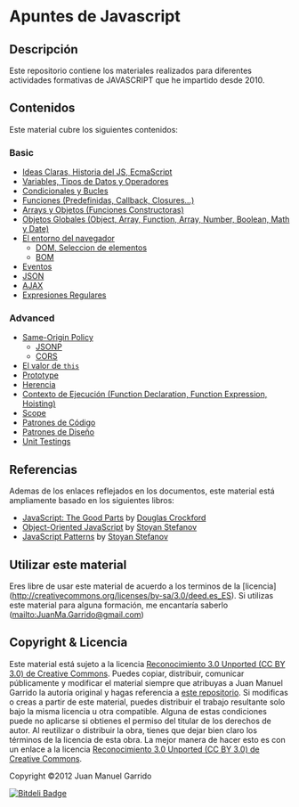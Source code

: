 # Apuntes de Javascript #

## Descripción ##

Este repositorio contiene los materiales realizados para diferentes actividades formativas de JAVASCRIPT que he impartido desde 2010.

## Contenidos ##

Este material cubre los siguientes contenidos:

### Basic 

- [Ideas Claras, Historia del JS, EcmaScript](https://github.com/juanmaguitar/training-frontend-docs/tree/master/manuscript/generalidades)
- [Variables, Tipos de Datos y Operadores](https://github.com/juanmaguitar/training-frontend-docs/tree/master/manuscript/variable_tipos_datos_operadores)
- [Condicionales y Bucles](https://github.com/juanmaguitar/training-frontend-docs/tree/master/manuscript/condiciones_bucles)
- [Funciones (Predefinidas, Callback, Closures...)](https://github.com/juanmaguitar/training-frontend-docs/tree/master/manuscript/funciones)
- [Arrays y Objetos (Funciones Constructoras)](https://github.com/juanmaguitar/training-frontend-docs/tree/master/manuscript/objetos)
- [Objetos Globales (Object, Array, Function, Array, Number, Boolean, Math y Date)](https://github.com/juanmaguitar/training-frontend-docs/tree/master/manuscript/objetos_globales)
- [El entorno del navegador](https://github.com/juanmaguitar/training-frontend-docs/tree/master/manuscript/entorno_navegador)
    -  [DOM, Seleccion de elementos](https://github.com/juanmaguitar/training-frontend-docs/tree/master/manuscript/entorno_navegador/DOM)
    -  [BOM](https://github.com/juanmaguitar/training-frontend-docs/tree/master/manuscript/entorno_navegador/BOM)
- [Eventos](https://github.com/juanmaguitar/training-frontend-docs/tree/master/manuscript/eventos)
- [JSON](https://github.com/juanmaguitar/training-frontend-docs/tree/master/manuscript/JSON)
- [AJAX](https://github.com/juanmaguitar/training-frontend-docs/tree/master/manuscript/AJAX)
- [Expresiones Regulares](https://github.com/juanmaguitar/training-frontend-docs/tree/master/manuscript/expresiones_regulares)


### Advanced

- [Same-Origin Policy](https://github.com/juanmaguitar/training-frontend-docs/tree/master/manuscript/same_origin_policy)
    -  [JSONP](https://github.com/juanmaguitar/training-frontend-docs/tree/master/manuscript/same_origin_policy/JSONP)
    -  [CORS](https://github.com/juanmaguitar/training-frontend-docs/tree/master/manuscript/same_origin_policy/CORS)
- [El valor de `this`](https://github.com/juanmaguitar/training-frontend-docs/tree/master/manuscript/this)
- [Prototype](https://github.com/juanmaguitar/training-frontend-docs/tree/master/manuscript/prototype)
- [Herencia](https://github.com/juanmaguitar/training-frontend-docs/tree/master/manuscript/herencia)
- [Contexto de Ejecución (Function Declaration, Function Expression, Hoisting)](https://github.com/juanmaguitar/training-frontend-docs/tree/master/manuscript/contexto_ejecucion)
- [Scope](https://github.com/juanmaguitar/training-frontend-docs/tree/master/manuscript/scope)
- [Patrones de Código](https://github.com/juanmaguitar/training-frontend-docs/tree/master/manuscript/patrones_codigo)
- [Patrones de Diseño](https://github.com/juanmaguitar/training-frontend-docs/tree/master/manuscript/patrones_diseno)
- [Unit Testings](https://github.com/juanmaguitar/training-frontend-docs/tree/master/manuscript/unit_testings)

## Referencias ##

Ademas de los enlaces reflejados en los documentos, este material está ampliamente basado en los siguientes libros:

- [JavaScript: The Good Parts](http://www.amazon.com/dp/0596517742) by [Douglas Crockford](http://www.crockford.com/)
- [Object-Oriented JavaScript](http://www.amazon.com/dp/1847194141) by [Stoyan Stefanov](https://twitter.com/stoyanstefanov)
- [JavaScript Patterns](http://www.amazon.com/dp/0596806752) by [Stoyan Stefanov](https://twitter.com/stoyanstefanov)

## Utilizar este material ##

Eres libre de usar este material de acuerdo a los terminos de la [licencia]
(http://creativecommons.org/licenses/by-sa/3.0/deed.es_ES). Si utilizas este material
para alguna formación, me encantaría saberlo (<mailto:JuanMa.Garrido@gmail.com>)

## Copyright & Licencia ##

Este material está sujeto a la licencia [Reconocimiento 3.0 Unported (CC BY 3.0) de Creative Commons](http://creativecommons.org/licenses/by-sa/3.0/deed.es_ES). Puedes copiar, distribuir, comunicar públicamente y modificar el material siempre que atribuyas a Juan Manuel Garrido la autoría original y hagas referencia a [este repositorio](https://github.com/juanmaguitar/training-frontend-docs). Si modificas o creas a partir de este material, puedes distribuir el trabajo resultante solo bajo la misma licencia u otra compatible. Alguna de estas condiciones puede no aplicarse si obtienes el permiso del titular de los derechos de autor.  Al reutilizar o distribuir la obra, tienes que dejar bien claro los términos de la licencia de esta obra. La mejor manera de hacer esto es con un enlace a la licencia [Reconocimiento 3.0 Unported (CC BY 3.0) de Creative Commons](http://creativecommons.org/licenses/by-sa/3.0/deed.es_ES).

Copyright &copy;2012 Juan Manuel Garrido



[![Bitdeli Badge](https://d2weczhvl823v0.cloudfront.net/juanmaguitar/training-frontend-docs/trend.png)](https://bitdeli.com/free "Bitdeli Badge")

